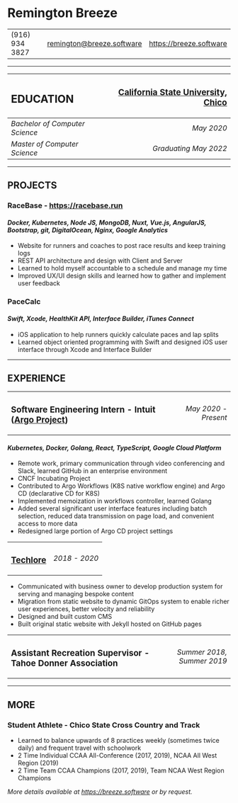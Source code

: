 # Remington Breeze

|                 |                             |                           |
| :---            |            :----:           |                      ---: |
| (916) 934 3827  | <remington@breeze.software> | <https://breeze.software> |

---

| <h2>EDUCATION</h2>             | <h3>[California State University, Chico](https://www.csuchico.edu)</h3> |
| :---                           |                                                                    ---: |
| *Bachelor of Computer Science* |                                                              *May 2020* |
| *Master of Computer Science*   |                                                   *Graduating May 2022* |

--- 

## PROJECTS
### **RaceBase** - <https://racebase.run>
#### *Docker, Kubernetes, Node JS, MongoDB, Nuxt, Vue.js, AngularJS, Bootstrap, git, DigitalOcean, Nginx, Google Analytics*

- Website for runners and coaches to post race results and keep training logs
- REST API architecture and design with Client and Server
- Learned to hold myself accountable to a schedule and manage my time
- Improved UX/UI design skills and learned how to gather and implement user feedback

### **PaceCalc**
#### *Swift, Xcode, HealthKit API, Interface Builder, iTunes Connect*
- iOS application to help runners quickly calculate paces and lap splits
- Learned object oriented programming with Swift and designed iOS user interface through Xcode and Interface Builder

---

## EXPERIENCE
|                                                                                            |                      |
| :---                                                                                       |                 ---: |
| <h3>Software Engineering Intern - Intuit ([Argo Project](https://argoproj.github.io))</h3> | *May 2020 - Present* |

#### *Kubernetes, Docker, Golang, React, TypeScript, Google Cloud Platform*

- Remote work, primary communication through video conferencing and Slack, learned GitHub in an enterprise environment
- CNCF Incubating Project
- Contributed to Argo Workflows (K8S native workflow engine) and Argo CD (declarative CD for K8S)
- Implemented memoization in workflows controller, learned Golang
- Added several significant user interface features including batch selection, reduced data transmission on page load, and convenient access to more data
- Redesigned large portion of Argo CD project settings

|                                            |               |
| :---                                       |          ---: |
| <h3>[Techlore](https://techlore.tech)</h3> | *2018 - 2020* |

- Communicated with business owner to develop production system for serving and managing bespoke content
- Migration from static website to dynamic GitOps system to enable richer user experiences, better velocity and reliability
- Designed and built custom CMS
- Built original static website with Jekyll hosted on GitHub pages

|                                                                     |                            |
| :---                                                                |                       ---: |
| <h3>Assistant Recreation Supervisor - Tahoe Donner Association</h3> | *Summer 2018, Summer 2019* |

---

## MORE
### Student Athlete - Chico State Cross Country and Track

- Learned to balance upwards of 8 practices weekly (sometimes twice daily) and frequent travel with schoolwork 
- 2 Time Individual CCAA All-Conference (2017, 2019), NCAA All West Region (2019)
- 2 Time Team CCAA Champions (2017, 2019), Team NCAA West Region Champions


*More details available at <https://breeze.software> or by request.*

